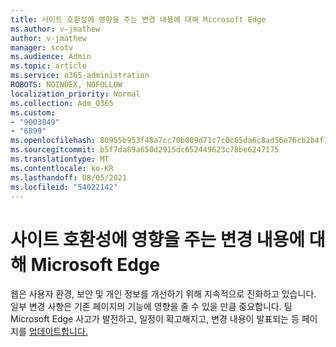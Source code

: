 ```yaml
---
title: 사이트 호환성에 영향을 주는 변경 내용에 대해 Microsoft Edge
ms.author: v-jmathew
author: v-jmathew
manager: scotv
ms.audience: Admin
ms.topic: article
ms.service: o365-administration
ROBOTS: NOINDEX, NOFOLLOW
localization_priority: Normal
ms.collection: Adm_O365
ms.custom:
- "9003849"
- "6899"
ms.openlocfilehash: 80955b953f48a7cc70b009d71c7c0c65da6c8ad56e76cb2b4f76edd2486dc076
ms.sourcegitcommit: b5f7da89a650d2915dc652449623c78be6247175
ms.translationtype: MT
ms.contentlocale: ko-KR
ms.lasthandoff: 08/05/2021
ms.locfileid: "54022142"
---
```

# <a name="learn-about-site-compatibilityaffecting-changes-coming-to-microsoft-edge"></a>사이트 호환성에 영향을 주는 변경 내용에 대해 Microsoft Edge

웹은 사용자 환경, 보안 및 개인 정보를 개선하기 위해 지속적으로 진화하고 있습니다. 일부 변경 사항은 기존 페이지의 기능에 영향을 줄 수 있을 만큼 중요합니다. 팀 Microsoft Edge 사고가 발전하고, 일정이 확고해지고, 변경 내용이 발표되는 등 페이지를 [업데이트합니다.](https://go.microsoft.com/fwlink/?linkid=2135534)
